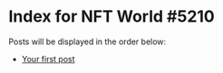 # Index for NFT World #5210
Posts will be displayed in the order below:

- [Your first post](./001-first.md)

